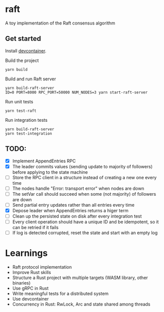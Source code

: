 # raft
A toy implementation of the Raft consensus algorithm

## Get started
Install [devcontainer](https://code.visualstudio.com/docs/devcontainers/containers).

Build the project
```
yarn build
```

Build and run Raft server
```
yarn build-raft-server
ID=0 PORT=8000 RPC_PORT=50000 NUM_NODES=3 yarn start-raft-server
```

Run unit tests
```
yarn test-raft
```

Run integration tests
```
yarn build-raft-server
yarn test-integration
```

## TODO:
- [x] Implement AppendEntries RPC
- [x] The leader commits values (sending update to majority of followers) before applying to the state machine
- [ ] Store the RPC client in a structure instead of creating a new one every time
- [ ] The nodes handle "Error: transport error" when nodes are down
- [ ] The setVar call should succeed when some (not majority) of followers are down
- [ ] Send partial entry updates rather than all entries every time
- [x] Depose leader when AppendEntries returns a higer term
- [ ] Clean up the persisted state on disk after every integration test
- [ ] Every client operation should have a unique ID and be idempotent, so it can be retried if it fails
- [ ] If log is detected corrupted, reset the state and start with an empty log

# Learnings
- Raft protocol implementation
- Improve Rust skills
- Structure a Rust project with multiple targets (WASM library, other binaries)
- Use gRPC in Rust
- Write meaningful tests for a distributed system
- Use devcontainer
- Concurrency in Rust: RwLock, Arc and state shared among threads
